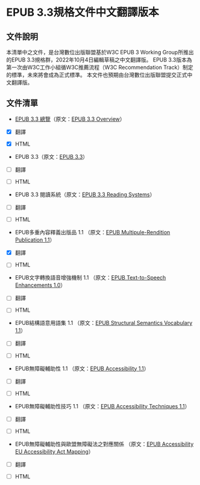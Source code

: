 EPUB 3.3規格文件中文翻譯版本
============================

文件說明
--------

本清單中之文件，是台灣數位出版聯盟基於W3C EPUB 3 Working Group所推出的EPUB
3.3規格群，2022年10月4日編輯草稿之中文翻譯版。 EPUB
3.3版本為第一次由W3C工作小組循W3C推薦流程（W3C Recommendation
Track）制定的標準，未來將會成為正式標準。
本文件也預期由台灣數位出版聯盟提交正式中文翻譯版。

文件清單
--------

-   [EPUB 3.3
    總覽](https://bobbytung.github.io/epub-3.3-specs-tc/HTML/epub-overview-33-20221004.html)（原文：[EPUB
    3.3 Overview](https://w3c.github.io/epub-specs/epub33/overview/)）

-   [x] 翻譯

-   [x] HTML

-   EPUB 3.3（原文：[EPUB 3.3](https://w3c.github.io/epub-specs/epub33/core/)）

-   [ ] 翻譯

-   [ ] HTML

-   EPUB 3.3 閱讀系統（原文：[EPUB 3.3 Reading
    Systems](https://w3c.github.io/epub-specs/epub33/rs/)）

-   [ ] 翻譯

-   [ ] HTML

-   EPUB多重內容釋義出版品 1.1 （原文：[EPUB Multipule-Rendition Publication
    1.1](https://w3c.github.io/epub-specs/epub33/multi-rend/)）

-   [x] 翻譯

-   [ ] HTML

-   EPUB文字轉換語音增強機制 1.1 （原文：[EPUB Text-to-Speech Enhancements
    1.0](https://www.w3.org/TR/epub-tts-10/)）

-   [ ] 翻譯

-   [ ] HTML

-   EPUB結構語意用語集 1.1 （原文：[EPUB Structural Semantics Vocabulary
    1.1](https://www.w3.org/TR/epub-ssv-11/)）

-   [ ] 翻譯

-   [ ] HTML

-   EPUB無障礙輔助性 1.1 （原文：[EPUB Accessibility
    1.1](https://w3c.github.io/epub-specs/epub33/a11y/)）

-   [ ] 翻譯

-   [ ] HTML

-   EPUB無障礙輔助性技巧 1.1 （原文：[EPUB Accessibility Techniques
    1.1](https://w3c.github.io/epub-specs/epub33/a11y-tech/)）

-   [ ] 翻譯

-   [ ] HTML

-   EPUB無障礙輔助性與歐盟無障礙法之對應關係 （原文：[EPUB Accessibility EU
    Accessibility Act Mapping](https://www.w3.org/TR/epub-a11y-eaa-mapping/)）

-   [ ] 翻譯

-   [ ] HTML
